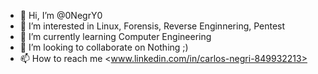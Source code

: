 - 👋 Hi, I’m @0NegrY0
- 👀 I’m interested in Linux, Forensis, Reverse Enginnering, Pentest
- 🌱 I’m currently learning Computer Engineering
- 💞️ I’m looking to collaborate on Nothing ;)
- 📫 How to reach me <www.linkedin.com/in/carlos-negri-849932213>

<!---
0NegrY0/0NegrY0 is a ✨ special ✨ repository because its `README.md` (this file) appears on your GitHub profile.
You can click the Preview link to take a look at your changes.
--->
